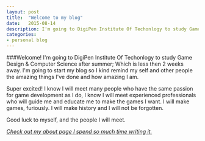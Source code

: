 ```yaml
---
layout: post
title:  "Welcome to my blog"
date:   2015-08-14
description: I'm going to DigiPen Institute Of Techonlogy to study Game Design & Computer Science after summer. Which is less then 2 weeks away. I'm going to start my blog so I kind remind my self and other people the amazing things I've done and how amazing I am.
categories:
- personal blog
---
```


###Welcome!
I'm going to DigiPen Institute Of Techonlogy to study Game Design & Computer Science after summer; Which is less then 2 weeks away. I'm going to start my blog so I kind remind my self and other people the amazing things I've done and how amazing I am.

Super excited! I know I will meet many people who have the same passion for game development as I do, I know I will meet experienced professionals who will guide me and educate me to make the games I want. I will make games, furiously. I will make history and I will not be forgotten.

Good luck to myself, and the people I will meet.

*[Check out my about page I spend so much time writing it.](/about)*